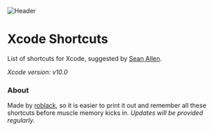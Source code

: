![Header](https://www.dropbox.com/s/azyo97v1j5wpvcy/header.png)
# Xcode Shortcuts

List of shortcuts for Xcode, suggested by [Sean Allen](https://twitter.com/seanallen_dev).

*Xcode version: v10.0*

### About
Made by [roblack](https://twitter.com/emin_roblack), so it is easier to print it out and remember all these shortcuts before muscle memory kicks in.
*Updates will be provided regularly.*
